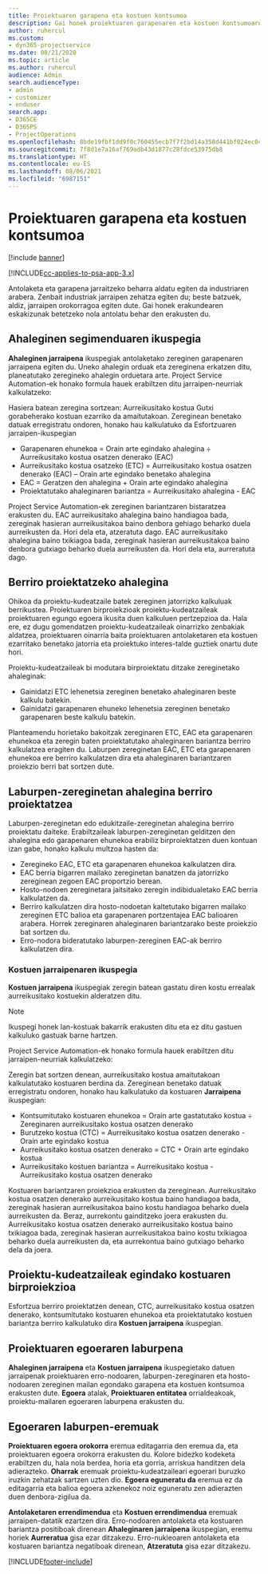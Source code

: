 ```yaml
---
title: Proiektuaren garapena eta kostuen kontsumoa
description: Gai honek proiektuaren garapenaren eta kostuen kontsumoaren jarraipena egiteari buruzko informazioa ematen du.
author: ruhercul
ms.custom:
- dyn365-projectservice
ms.date: 08/21/2020
ms.topic: article
ms.author: ruhercul
audience: Admin
search.audienceType:
- admin
- customizer
- enduser
search.app:
- D365CE
- D365PS
- ProjectOperations
ms.openlocfilehash: 8bde19fbf1dd9f0c760455ecb7f7f2bd14a358d441bf024ec0cdefa42866f53e
ms.sourcegitcommit: 7f8d1e7a16af769adb43d1877c28fdce53975db8
ms.translationtype: HT
ms.contentlocale: eu-ES
ms.lasthandoff: 08/06/2021
ms.locfileid: "6987151"
---
```

# <a name="project-progress-and-cost-consumption"></a>Proiektuaren garapena eta kostuen kontsumoa

[!include [banner](../includes/psa-now-project-operations.md)]

[!INCLUDE[cc-applies-to-psa-app-3.x](../includes/cc-applies-to-psa-app-3x.md)]

Antolaketa eta garapena jarraitzeko beharra aldatu egiten da industriaren arabera. Zenbait industriak jarraipen zehatza egiten du; beste batzuek, aldiz, jarraipen orokorragoa egiten dute. Gai honek erakundearen eskakizunak betetzeko nola antolatu behar den erakusten du.

## <a name="effort-tracking-view"></a>Ahaleginen segimenduaren ikuspegia

**Ahaleginen jarraipena** ikuspegiak antolaketako zereginen garapenaren jarraipena egiten du. Uneko ahalegin orduak eta zereginena erkatzen ditu, planeatutako zeregineko ahalegin orduetara arte. Project Service Automation-ek honako formula hauek erabiltzen ditu jarraipen-neurriak kalkulatzeko:

Hasiera batean zeregina sortzean: Aurreikusitako kostua Gutxi gorabeherako kostuan ezarriko da amaitutakoan. Zereginean benetako datuak erregistratu ondoren, honako hau kalkulatuko da Esfortzuaren jarraipen-ikuspegian

- Garapenaren ehunekoa = Orain arte egindako ahalegina ÷ Aurreikusitako kostua osatzen denerako (EAC) 
- Aurreikusitako kostua osatzeko (ETC) = Aurreikusitako kostua osatzen denerako (EAC) – Orain arte egindako benetako ahalegina 
- EAC = Geratzen den ahalegina + Orain arte egindako ahalegina 
- Proiektatutako ahaleginaren bariantza = Aurreikusitako ahalegina - EAC

Project Service Automation-ek zereginen bariantzaren bistaratzea erakusten du. EAC aurreikusitako ahalegina baino handiagoa bada, zereginak hasieran aurreikusitakoa baino denbora gehiago beharko duela aurreikusten da. Hori dela eta, atzeratuta dago. EAC aurreikusitako ahalegina baino txikiagoa bada, zereginak hasieran aurreikusitakoa baino denbora gutxiago beharko duela aurreikusten da. Hori dela eta, aurreratuta dago.

## <a name="reprojecting-effort"></a>Berriro proiektatzeko ahalegina

Ohikoa da proiektu-kudeatzaile batek zereginen jatorrizko kalkuluak berrikustea. Proiektuaren birproiekzioak proiektu-kudeatzaileak proiektuaren egungo egoera ikusita duen kalkuluen pertzepzioa da. Hala ere, ez dugu gomendatzen proiektu-kudeatzaileak oinarrizko zenbakiak aldatzea, proiektuaren oinarria baita proiektuaren antolaketaren eta kostuen ezarritako benetako jatorria eta proiektuko interes-talde guztiek onartu dute hori.

Proiektu-kudeatzaileak bi modutara birproiektatu ditzake zereginetako ahaleginak:

- Gainidatzi ETC lehenetsia zereginen benetako ahaleginaren beste kalkulu batekin. 
- Gainidatzi garapenaren ehuneko lehenetsia zereginen benetako garapenaren beste kalkulu batekin.

Planteamendu horietako bakoitzak zereginaren ETC, EAC eta garapenaren ehunekoa eta zeregin baten proiektatutako ahaleginaren bariantza berriro kalkulatzea eragiten du. Laburpen zereginetan EAC, ETC eta garapenaren ehunekoa ere berriro kalkulatzen dira eta ahaleginaren bariantzaren proiekzio berri bat sortzen dute.

## <a name="reprojection-of-effort-on-summary-tasks"></a>Laburpen-zereginetan ahalegina berriro proiektatzea

Laburpen-zereginetan edo edukitzaile-zereginetan ahalegina berriro proiektatu daiteke. Erabiltzaileak laburpen-zereginetan gelditzen den ahalegina edo garapenaren ehunekoa erabiliz birproiektatzen duen kontuan izan gabe, honako kalkulu multzoa hasten da:

- Zeregineko EAC, ETC eta garapenaren ehunekoa kalkulatzen dira.
- EAC berria bigarren mailako zereginetan banatzen da jatorrizko zereginean zegoen EAC proportzio berean.
- Hosto-nodoen zereginetara jaitsitako zeregin indibidualetako EAC berria kalkulatzen da. 
- Berriro kalkulatzen dira hosto-nodoetan kaltetutako bigarren mailako zereginen ETC balioa eta garapenaren portzentajea EAC balioaren arabera. Horrek zereginaren ahaleginaren bariantzarako beste proiekzio bat sortzen du. 
- Erro-nodora bideratutako laburpen-zereginen EAC-ak berriro kalkulatzen dira.

### <a name="cost-tracking-view"></a>Kostuen jarraipenaren ikuspegia 

**Kostuen jarraipena** ikuspegiak zeregin batean gastatu diren kostu errealak aurreikusitako kostuekin alderatzen ditu. 

> [!NOTE]
> Ikuspegi honek lan-kostuak bakarrik erakusten ditu eta ez ditu gastuen kalkuluko gastuak barne hartzen. 

Project Service Automation-ek honako formula hauek erabiltzen ditu jarraipen-neurriak kalkulatzeko:

Zeregin bat sortzen denean, aurreikusitako kostua amaitutakoan kalkulatutako kostuaren berdina da. Zereginean benetako datuak erregistratu ondoren, honako hau kalkulatuko da kostuaren **Jarraipena** ikuspegian:

 - Kontsumitutako kostuaren ehunekoa = Orain arte gastatutako kostua ÷ Zereginaren aurreikusitako kostua osatzen denerako
 - Burutzeko kostua (CTC) = Aurreikusitako kostua osatzen denerako - Orain arte egindako kostua
 - Aurreikusitako kostua osatzen denerako = CTC + Orain arte egindako kostua
 - Aurreikusitako kostuen bariantza = Aurreikusitako kostua - Aurreikusitako kostua osatzen denerako

Kostuaren bariantzaren proiekzioa erakusten da zereginean. Aurreikusitako kostua osatzen denerako aurreikusitako kostua baino handiagoa bada, zereginak hasieran aurreikusitakoa baino kostu handiagoa beharko duela aurreikusten da. Beraz, aurrekontu gainditzeko joera erakusten du. Aurreikusitako kostua osatzen denerako aurreikusitako kostua baino txikiagoa bada, zereginak hasieran aurreikusitakoa baino kostu txikiagoa beharko duela aurreikusten da, eta aurrekontua baino gutxiago beharko dela da joera.

## <a name="project-managers-reprojection-of-cost"></a>Proiektu-kudeatzaileak egindako kostuaren birproiekzioa

Esfortzua berriro proiektatzen denean, CTC, aurreikusitako kostua osatzen denerako, kontsumitutako kostuaren ehunekoa eta proiektatutako kostuen bariantza berriro kalkulatuko dira **Kostuen jarraipena** ikuspegian.

## <a name="project-status-summary"></a>Proiektuaren egoeraren laburpena

**Ahaleginen jarraipena** eta **Kostuen jarraipena** ikuspegietako datuen jarraipenak proiektuaren erro-nodoaren, laburpen-zereginaren eta hosto-nodoaren zereginen mailan egondako garapena eta kostuen kontsumoa erakusten dute. **Egoera** atalak, **Proiektuaren entitatea** orrialdeakoak, proiektu-mailaren egoeraren laburpena erakusten du.

## <a name="status-summary-fields"></a>Egoeraren laburpen-eremuak

**Proiektuaren egoera orokorra** eremua editagarria den eremua da, eta proiektuaren egoera orokorra erakusten du. Kolore bidezko kodeketa erabiltzen du, hala nola berdea, horia eta gorria, arriskua handitzen dela adierazteko. **Oharrak** eremuak proiektu-kudeatzaileari egoerari buruzko iruzkin zehatzak sartzen uzten dio. **Egoera eguneratu da** eremua ez da editagarria eta balioa egoera azkenekoz noiz eguneratu zen adierazten duen denbora-zigilua da.

**Antolaketaren errendimendua** eta **Kostuen errendimendua** eremuak jarraipen-datatik ezartzen dira. Erro-nodoaren antolaketa eta kostuaren bariantza positiboak direnean **Ahaleginaren jarraipena** ikuspegian, eremu horiek **Aurreratua** gisa ezar ditzakezu. Erro-nukleoaren antolaketa eta kostuaren bariantza negatiboak direnean, **Atzeratuta** gisa ezar ditzakezu.


[!INCLUDE[footer-include](../includes/footer-banner.md)]